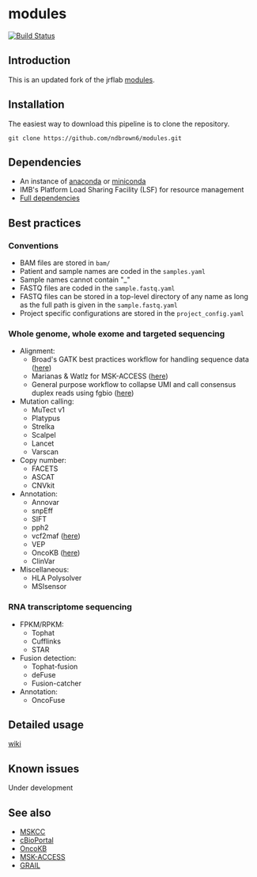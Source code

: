 # modules
[![Build Status](https://travis-ci.org/cBioPortal/cbioportal.svg?branch=master)](https://travis-ci.org/jrflab/modules)

## Introduction
This is an updated fork of the jrflab [modules](https://github.com/jrflab/modules).

## Installation
The easiest way to download this pipeline is to clone the repository.

```
git clone https://github.com/ndbrown6/modules.git
```

## Dependencies
- An instance of [anaconda](https://www.anaconda.com) or [miniconda](https://conda.io/en/latest/miniconda.html)
- IMB's Platform Load Sharing Facility (LSF) for resource management
- [Full dependencies](https://github.com/ndbrown6/modules/blob/master/conda_env/jrflab_modules_env.txt)

## Best practices
	
### Conventions
- BAM files are stored in `bam/`
- Patient and sample names are coded in the `samples.yaml`
- Sample names cannot contain "_"
- FASTQ files are coded in the `sample.fastq.yaml`
- FASTQ files can be stored in a top-level directory of any name as long as the full path is given in the `sample.fastq.yaml`
- Project specific configurations are stored in the `project_config.yaml`

### Whole genome, whole exome and targeted sequencing
- Alignment:
	* Broad's GATK best practices workflow for handling sequence data ([here](https://software.broadinstitute.org/gatk/best-practices/))
	* Marianas & Watlz for MSK-ACCESS ([here](https://github.com/msk-access))
	* General purpose workflow to collapse UMI and call consensus duplex reads using fgbio ([here](https://github.com/fulcrumgenomics/fgbio))
- Mutation calling:
	* MuTect v1
	* Platypus
	* Strelka
	* Scalpel
	* Lancet
	* Varscan
- Copy number:
	* FACETS
	* ASCAT
	* CNVkit
- Annotation:
	* Annovar
	* snpEff
	* SIFT
	* pph2
	* vcf2maf ([here](https://github.com/mskcc/vcf2maf))
	* VEP
	* OncoKB ([here](https://github.com/oncokb/oncokb-annotator))
	* ClinVar
- Miscellaneous:
	* HLA Polysolver
	* MSIsensor

### RNA transcriptome sequencing
- FPKM/RPKM:
	* Tophat
	* Cufflinks
	* STAR
- Fusion detection:
	* Tophat-fusion
	* deFuse
	* Fusion-catcher
- Annotation:
	* OncoFuse


## Detailed usage
[wiki](https://github.com/ndbrown6/modules/wiki)

## Known issues
Under development

## See also
- [MSKCC](https://github.com/mskcc)
- [cBioPortal](https://github.com/cBioPortal)
- [OncoKB](https://github.com/oncokb)
- [MSK-ACCESS](https://github.com/msk-access)
- [GRAIL](https://github.com/grailbio)



